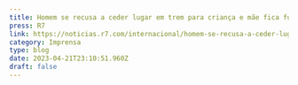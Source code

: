 ```yaml
---
title: Homem se recusa a ceder lugar em trem para criança e mãe fica furiosa
press: R7
link: https://noticias.r7.com/internacional/homem-se-recusa-a-ceder-lugar-em-trem-para-crianca-e-mae-fica-furiosa-20022023
category: Imprensa
type: blog
date: 2023-04-21T23:10:51.960Z
draft: false
---
```

